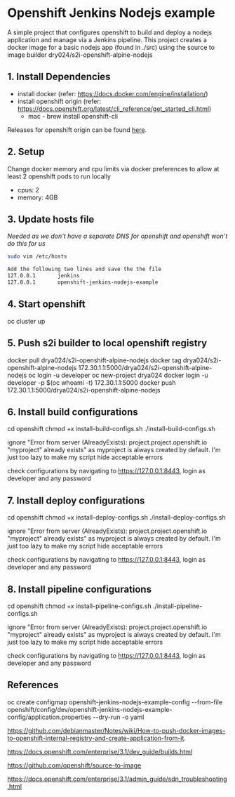 # Openshift Jenkins Nodejs example

A simple project that configures openshift to build and deploy a nodejs application and manage via a Jenkins pipeline.
This project creates a docker image for a basic nodejs app (found in ./src) using the source to image builder dry024/s2i-openshift-alpine-nodejs

## 1. Install Dependencies
 * install docker (refer: https://docs.docker.com/engine/installation/)
 * install openshift origin (refer: https://docs.openshift.org/latest/cli_reference/get_started_cli.html)
   * mac - brew install openshift-cli
   
Releases for openshift origin can be found [here](https://github.com/openshift/origin/releases).

## 2. Setup
Change docker memory and cpu limits via docker preferences to allow at least 2 openshift pods to run locally

 * cpus: 2
 * memory: 4GB

## 3. Update hosts file 
*Needed as we don't have a separate DNS for openshift and openshift won't do this for us*

```bash
sudo vim /etc/hosts

Add the following two lines and save the the file
127.0.0.1       jenkins
127.0.0.1       openshift-jenkins-nodejs-example
```

## 4. Start openshift
oc cluster up
 
## 5. Push s2i builder to local openshift registry
docker pull drya024/s2i-openshift-alpine-nodejs
docker tag drya024/s2i-openshift-alpine-nodejs 172.30.1.1:5000/drya024/s2i-openshift-alpine-nodejs
oc login -u developer
oc new-project drya024
docker login -u developer -p $(oc whoami -t) 172.30.1.1:5000
docker push 172.30.1.1:5000/drya024/s2i-openshift-alpine-nodejs

## 6. Install build configurations
cd openshift
chmod +x install-build-configs.sh
./install-build-configs.sh

ignore "Error from server (AlreadyExists): project.project.openshift.io "myproject" already exists"
as myproject is always created by default. I'm just too lazy to make my script hide acceptable errors

check configurations by navigating to https://127.0.0.1:8443, login as developer and any password

## 7. Install deploy configurations
cd openshift
chmod +x install-deploy-configs.sh
./install-deploy-configs.sh

ignore "Error from server (AlreadyExists): project.project.openshift.io "myproject" already exists"
as myproject is always created by default. I'm just too lazy to make my script hide acceptable errors

check configurations by navigating to https://127.0.0.1:8443, login as developer and any password

## 8. Install pipeline configurations
cd openshift
chmod +x install-pipeline-configs.sh
./install-pipeline-configs.sh

ignore "Error from server (AlreadyExists): project.project.openshift.io "myproject" already exists"
as myproject is always created by default. I'm just too lazy to make my script hide acceptable errors

check configurations by navigating to https://127.0.0.1:8443, login as developer and any password

## References
oc create configmap openshift-jenkins-nodejs-example-config --from-file openshift/config/dev/openshift-jenkins-nodejs-example-config/application.properties --dry-run -o yaml

https://github.com/debianmaster/Notes/wiki/How-to-push-docker-images-to-openshift-internal-registry-and-create-application-from-it.

https://docs.openshift.com/enterprise/3.1/dev_guide/builds.html

https://github.com/openshift/source-to-image

https://docs.openshift.com/enterprise/3.1/admin_guide/sdn_troubleshooting.html